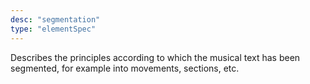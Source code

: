 ```yaml
---
desc: "segmentation"
type: "elementSpec"
---
```


Describes the principles according to which the musical text has been segmented, for
example into movements, sections, etc.